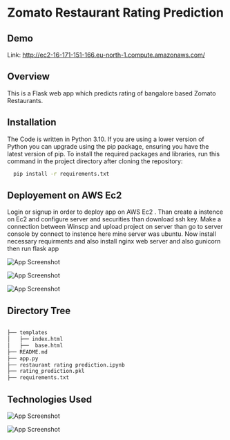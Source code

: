
# Zomato Restaurant Rating Prediction
## Demo

Link: http://ec2-16-171-151-166.eu-north-1.compute.amazonaws.com/

## Overview
This is a Flask web app which predicts rating of bangalore based Zomato Restaurants.

## Installation

The Code is written in Python 3.10. If you are using a lower version of Python you can upgrade using the pip package, ensuring you have the latest version of pip. To install the required packages and libraries, run this command in the project directory after cloning the repository:

```bash
  pip install -r requirements.txt
```

## Deployement on AWS Ec2





Login or signup in order to deploy app on AWS Ec2 . Than create a instence on Ec2 and configure server and securities than download ssh key. Make a connection between Winscp and upload project on server than go to server console by connect to instence here mine server was ubuntu. Now install necessary requirments and also install nginx web server and also gunicorn then run flask app

![App Screenshot](https://appinventiv.com/wp-content/uploads/sites/1/2022/07/Login-into-your-AWS-Account-and-open-EC2-Dashboard-scaled.webp)

![App Screenshot](https://cdn-media-1.freecodecamp.org/images/RooSvbKlAWsOjkz8JPactXH-GPf4Pe6DC3Ue)

![App Screenshot](https://miro.medium.com/v2/resize:fit:1200/1*AwVgJVFKngWFFTPuHDyNyA.jpeg)

## Directory Tree
```bash

├── templates
│   ├── index.html
│   ├──  base.html
├── README.md
├── app.py
├── restaurant rating prediction.ipynb
├── rating_prediction.pkl
├── requirements.txt
```

## Technologies Used
![App Screenshot](https://www.datasciencecentral.com/wp-content/uploads/2021/10/1157930838.jpg)

![App Screenshot](https://miro.medium.com/v2/resize:fit:1400/1*Zrw9rx_RY8wO3Tlax9LE1w.png)
